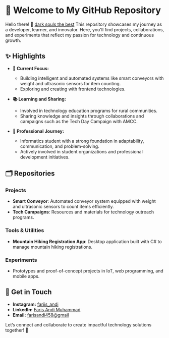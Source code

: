 # 🎁 Welcome to My GitHub Repository

Hello there! 👋
[dark souls the best](https://i.giphy.com/media/v1.Y2lkPTc5MGI3NjExd244dXBiZDd1NjhmZmdnc3RwMTJiMXdiYXo4d2lnZzhzNW1jNGVyNCZlcD12MV9pbnRlcm5hbF9naWZfYnlfaWQmY3Q9Zw/iamIahPLWmo4tGiyDz/giphy.gif)
This repository showcases my journey as a developer, learner, and innovator. Here, you'll find projects, collaborations, and experiments that reflect my passion for technology and continuous growth.

## ✨ Highlights

- **🚀 Current Focus:**
  - Building intelligent and automated systems like smart conveyors with weight and ultrasonic sensors for item counting.
  - Exploring and creating with frontend technologies.

- **📚 Learning and Sharing:**
  - Involved in technology education programs for rural communities.
  - Sharing knowledge and insights through collaborations and campaigns such as the Tech Day Campaign with AMCC.

- **💼 Professional Journey:**
  - Informatics student with a strong foundation in adaptability, communication, and problem-solving.
  - Actively involved in student organizations and professional development initiatives.

## 🗂 Repositories

### Projects
- **Smart Conveyor**: Automated conveyor system equipped with weight and ultrasonic sensors to count items efficiently.
- **Tech Campaigns**: Resources and materials for technology outreach programs.

### Tools & Utilities
- **Mountain Hiking Registration App**: Desktop application built with C# to manage mountain hiking registrations.

### Experiments
- Prototypes and proof-of-concept projects in IoT, web programming, and mobile apps.

## 🌟 Get in Touch

- **Instagram:** [fariis_andi](https://www.instagram.com/fariis_andi/)
- **LinkedIn:** [Faris Andi Muhammad](https://www.linkedin.com/in/faris-andi-muhammad-5200ba2b9/)
- **Email:** [farisandi458@gmail](farisandi458@gmail.com)

Let’s connect and collaborate to create impactful technology solutions together! 🤝
